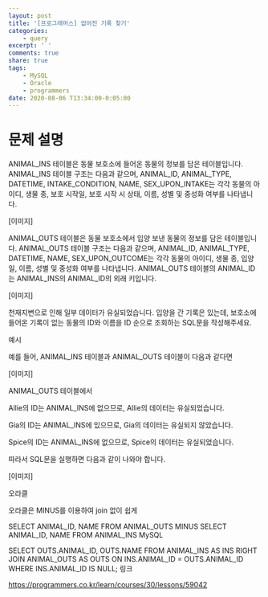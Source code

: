 ```yaml
---
layout: post
title: '[프로그래머스] 없어진 기록 찾기'
categories:
    - query
excerpt: ' '
comments: true
share: true
tags:
    - MySQL
    - Oracle
    - programmers
date: 2020-08-06 T13:34:00-0:05:00
---
```


# 문제 설명

ANIMAL_INS 테이블은 동물 보호소에 들어온 동물의 정보를 담은 테이블입니다. ANIMAL_INS 테이블 구조는 다음과 같으며, ANIMAL_ID, ANIMAL_TYPE, DATETIME, INTAKE_CONDITION, NAME, SEX_UPON_INTAKE는 각각 동물의 아이디, 생물 종, 보호 시작일, 보호 시작 시 상태, 이름, 성별 및 중성화 여부를 나타냅니다.

[이미지]

ANIMAL_OUTS 테이블은 동물 보호소에서 입양 보낸 동물의 정보를 담은 테이블입니다. ANIMAL_OUTS 테이블 구조는 다음과 같으며, ANIMAL_ID, ANIMAL_TYPE, DATETIME, NAME, SEX_UPON_OUTCOME는 각각 동물의 아이디, 생물 종, 입양일, 이름, 성별 및 중성화 여부를 나타냅니다. ANIMAL_OUTS 테이블의 ANIMAL_ID는 ANIMAL_INS의 ANIMAL_ID의 외래 키입니다.


[이미지]

천재지변으로 인해 일부 데이터가 유실되었습니다. 입양을 간 기록은 있는데, 보호소에 들어온 기록이 없는 동물의 ID와 이름을 ID 순으로 조회하는 SQL문을 작성해주세요.

예시

예를 들어, ANIMAL_INS 테이블과 ANIMAL_OUTS 테이블이 다음과 같다면


[이미지]

ANIMAL_OUTS 테이블에서

Allie의 ID는 ANIMAL_INS에 없으므로, Allie의 데이터는 유실되었습니다.

Gia의 ID는 ANIMAL_INS에 있으므로, Gia의 데이터는 유실되지 않았습니다.

Spice의 ID는 ANIMAL_INS에 없으므로, Spice의 데이터는 유실되었습니다.

따라서 SQL문을 실행하면 다음과 같이 나와야 합니다.


[이미지]

오라클

오라클은 MINUS를 이용하여 join 없이 쉽게

SELECT ANIMAL_ID, NAME
FROM ANIMAL_OUTS
MINUS
SELECT ANIMAL_ID, NAME
FROM ANIMAL_INS
MySQL

SELECT OUTS.ANIMAL_ID, OUTS.NAME
FROM ANIMAL_INS AS INS RIGHT JOIN ANIMAL_OUTS AS OUTS 
ON INS.ANIMAL_ID = OUTS.ANIMAL_ID
WHERE INS.ANIMAL_ID IS NULL;
링크

https://programmers.co.kr/learn/courses/30/lessons/59042

